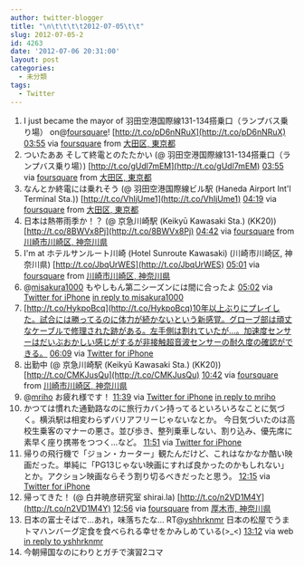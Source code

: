 ```yaml
---
author: twitter-blogger
title: "\n\t\t\t\t2012-07-05\t\t"
slug: 2012-07-05-2
id: 4263
date: '2012-07-06 20:31:00'
layout: post
categories:
  - 未分類
tags:
  - Twitter
---
```


<div xmlns:georss="http://www.georss.org/georss">

1.  <span><span>I just became the mayor of 羽田空港国際線131-134搭乗口（ランプバス乗り場） on@[foursquare](http://twitter.com/foursquare "foursquare")! [http://t.co/pD6nNRuX](http://t.co/pD6nNRuX)</span> <span>[<span>03:55</span>](http://twitter.com/o_ob/status/220893619018665984) <span>via [foursquare](http://foursquare.com)</span> from [大田区, 東京都<span></span>](http://maps.google.com/maps?q=35.54683443,139.76915904)</span></span>
2.  <span><span>ついたああ そして終電とのたたかい (@ 羽田空港国際線131-134搭乗口（ランプバス乗り場）) [http://t.co/gUdl7mEM](http://t.co/gUdl7mEM)</span> <span>[<span>03:55</span>](http://twitter.com/o_ob/status/220893619211612165) <span>via [foursquare](http://foursquare.com)</span> from [大田区, 東京都<span></span>](http://maps.google.com/maps?q=35.54683443,139.76915904)</span></span>
3.  <span><span>なんとか終電には乗れそう (@ 羽田空港国際線ビル駅 (Haneda Airport Int'l Terminal Sta.)) [http://t.co/VhIjUme1](http://t.co/VhIjUme1)</span> <span>[<span>04:19</span>](http://twitter.com/o_ob/status/220899824982179843) <span>via [foursquare](http://foursquare.com)</span> from [大田区, 東京都<span></span>](http://maps.google.com/maps?q=35.54428721,139.76827294)</span></span>
4.  <span><span>日本は熱帯雨季か！？ (@ 京急川崎駅 (Keikyū Kawasaki Sta.) (KK20)) [http://t.co/8BWVx8Pj](http://t.co/8BWVx8Pj)</span> <span>[<span>04:42</span>](http://twitter.com/o_ob/status/220905546910404609) <span>via [foursquare](http://foursquare.com)</span> from [川崎市川崎区, 神奈川県<span></span>](http://maps.google.com/maps?q=35.53275445,139.70074296)</span></span>
5.  <span><span>I'm at ホテルサンルート川崎 (Hotel Sunroute Kawasaki) (川崎市川崎区, 神奈川県) [http://t.co/JbqUrWES](http://t.co/JbqUrWES)</span> <span>[<span>05:01</span>](http://twitter.com/o_ob/status/220910324612726784) <span>via [foursquare](http://foursquare.com)</span> from [川崎市川崎区, 神奈川県<span></span>](http://maps.google.com/maps?q=35.53017005,139.70178366)</span></span>
6.  <span><span>@[misakura1000](http://twitter.com/misakura1000 "misakura1000") もやしもん第二シーズンには間に合ったよ</span> <span>[<span>05:02</span>](http://twitter.com/o_ob/status/220910518569930752) <span>via [Twitter for iPhone](http://twitter.com/download/iphone)</span> [in reply to misakura1000](http://twitter.com/misakura1000/status/220901443308228608)</span></span>
7.  <span><span>[http://t.co/HykpoBcq](http://t.co/HykpoBcq)10年以上ぶりにプレイした。試合には勝ってるのに体力が続かないという新感覚。グローブ部は頑丈なケーブルで修理された跡がある。左手側は割れていたが...。加速度センサーはだいぶおかしい感じがするが非接触超音波センサーの耐久度の確認ができる。</span> <span>[<span>06:09</span>](http://twitter.com/o_ob/status/220927298923274240) <span>via [Twitter for iPhone](http://twitter.com/download/iphone)</span></span></span>
8.  <span><span>出勤中 (@ 京急川崎駅 (Keikyū Kawasaki Sta.) (KK20)) [http://t.co/CMKJusQu](http://t.co/CMKJusQu)</span> <span>[<span>10:42</span>](http://twitter.com/o_ob/status/220996160024879105) <span>via [foursquare](http://foursquare.com)</span> from [川崎市川崎区, 神奈川県<span></span>](http://maps.google.com/maps?q=35.53275445,139.70074296)</span></span>
9.  <span><span>@[mriho](http://twitter.com/mriho "mriho") お疲れ様です！</span> <span>[<span>11:39</span>](http://twitter.com/o_ob/status/221010360734449665) <span>via [Twitter for iPhone](http://twitter.com/download/iphone)</span> [in reply to mriho](http://twitter.com/mriho/status/221006819844296705)</span></span>
10.  <span><span>かつては慣れた通勤路なのに旅行カバン持ってるといろいろなことに気づく。横浜駅は相変わらずバリアフリーじゃないなとか。 今日気づいたのは高校生乗客のマナーの悪さ。並び歩き、整列乗車しない、割り込み、優先席に素早く座り携帯をつつく...など。</span> <span>[<span>11:51</span>](http://twitter.com/o_ob/status/221013399763562496) <span>via [Twitter for iPhone](http://twitter.com/download/iphone)</span></span></span>
11.  <span><span>帰りの飛行機で「ジョン・カーター」観たんだけど、これはなかなか酷い映画だった。単純に「PG13じゃない映画にすれば良かったのかもしれない」とか。アクション映画ならそう割り切るべきだったと思う。</span> <span>[<span>12:15</span>](http://twitter.com/o_ob/status/221019397375016960) <span>via [Twitter for iPhone](http://twitter.com/download/iphone)</span></span></span>
12.  <span><span>帰ってきた！ (@ 白井暁彦研究室 shirai.la) [http://t.co/n2VD1M4Y](http://t.co/n2VD1M4Y)</span> <span>[<span>12:56</span>](http://twitter.com/o_ob/status/221029781670604800) <span>via [foursquare](http://foursquare.com)</span> from [厚木市, 神奈川県<span></span>](http://maps.google.com/maps?q=35.486212,139.341633)</span></span>
13.  <span><span>日本の富士そばで...あれ，味落ちたな… RT@[yshhrknmr](http://twitter.com/yshhrknmr "yshhrknmr") 日本の松屋でうまトマハンバーグ定食を食べられる幸せをかみしめている(>_<)</span> <span>[<span>13:12</span>](http://twitter.com/o_ob/status/221033850246139906) <span>via web</span> [in reply to yshhrknmr](http://twitter.com/yshhrknmr/status/221011096079835136)</span></span>
14.  <span><span>今朝帰国なのにわりとガチで演習2コマ</span></span>

</div>